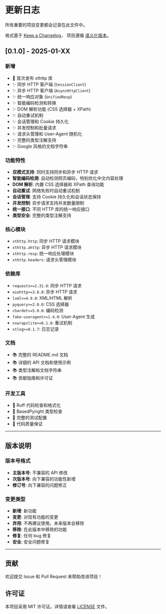<!--
 * @Author: sandorn sandorn@live.cn
 * @Date: 2025-10-17 23:29:08
 * @LastEditors: sandorn sandorn@live.cn
 * @LastEditTime: 2025-10-17 23:29:47
 * @FilePath: \xthttp\CHANGELOG.md
 * @Description: 这是默认设置,请设置`customMade`, 打开koroFileHeader查看配置 进行设置: https://github.com/OBKoro1/koro1FileHeader/wiki/%E9%85%8D%E7%BD%AE
-->

# 更新日志

所有重要的项目变更都会记录在此文件中。

格式基于 [Keep a Changelog](https://keepachangelog.com/zh-CN/1.0.0/)，
项目遵循 [语义化版本](https://semver.org/lang/zh-CN/)。

## [0.1.0] - 2025-01-XX

### 新增

-   🎉 首次发布 xthttp 库
-   ✨ 同步 HTTP 客户端 (`SessionClient`)
-   ✨ 异步 HTTP 客户端 (`AsyncHttpClient`)
-   ✨ 统一响应对象 (`UnifiedResp`)
-   ✨ 智能编码检测和转换
-   ✨ DOM 解析功能 (CSS 选择器 + XPath)
-   ✨ 自动重试机制
-   ✨ 会话管理和 Cookie 持久化
-   ✨ 并发控制和批量请求
-   ✨ 请求头管理和 User-Agent 随机化
-   ✨ 完整的类型注解支持
-   ✨ Google 风格的文档字符串

### 功能特性

-   **双模式支持**: 同时支持同步和异步 HTTP 请求
-   **智能编码检测**: 自动检测网页编码，特别优化中文内容处理
-   **DOM 解析**: 内置 CSS 选择器和 XPath 查询功能
-   **自动重试**: 网络失败时自动重试机制
-   **会话管理**: 支持 Cookie 持久化和会话状态保持
-   **并发控制**: 异步请求支持并发数量限制
-   **统一接口**: 不同 HTTP 库的统一响应接口
-   **类型安全**: 完整的类型注解支持

### 核心模块

-   `xthttp.http`: 同步 HTTP 请求模块
-   `xthttp.ahttp`: 异步 HTTP 请求模块
-   `xthttp.resp`: 统一响应处理模块
-   `xthttp.headers`: 请求头管理模块

### 依赖库

-   `requests>=2.31.0`: 同步 HTTP 请求
-   `aiohttp>=3.8.0`: 异步 HTTP 请求
-   `lxml>=4.9.0`: XML/HTML 解析
-   `pyquery>=2.0.0`: CSS 选择器
-   `chardet>=5.0.0`: 编码检测
-   `fake-useragent>=1.4.0`: User-Agent 生成
-   `nswrapslite>=0.1.0`: 重试机制
-   `xtlog>=0.1.7`: 日志记录

### 文档

-   📚 完整的 README.md 文档
-   📚 详细的 API 文档和使用示例
-   📚 类型注解和文档字符串
-   📚 贡献指南和许可证

### 开发工具

-   🔧 Ruff 代码检查和格式化
-   🔧 BasedPyright 类型检查
-   🔧 完整的测试配置
-   🔧 代码质量保证

---

## 版本说明

### 版本号格式

-   **主版本号**: 不兼容的 API 修改
-   **次版本号**: 向下兼容的功能性新增
-   **修订号**: 向下兼容的问题修正

### 变更类型

-   **新增**: 新功能
-   **变更**: 对现有功能的变更
-   **弃用**: 不再建议使用，未来版本会移除
-   **移除**: 在此版本中移除的功能
-   **修复**: 任何 bug 修复
-   **安全**: 安全问题修复

---

## 贡献

欢迎提交 Issue 和 Pull Request 来帮助改进项目！

## 许可证

本项目采用 MIT 许可证。详情请查看 [LICENSE](LICENSE) 文件。
